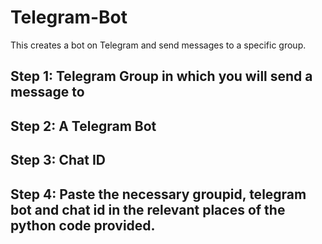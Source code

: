# Telegram-Bot
This creates a bot on Telegram and send messages to a specific group.

## Step 1: Telegram Group in which you will send a message to

## Step 2: A Telegram Bot

## Step 3: Chat ID 

## Step 4: Paste the necessary groupid, telegram bot and chat id in the relevant places of the python code provided.
